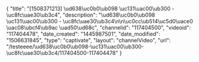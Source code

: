 {
    "title": "[1508371213] \ud638\uc0b0\ub098 \uc131\uac00\ub300 - \uc8fc\uae30\ub3c4",
    "description": "\ud638\uc0b0\ub098 \uc131\uac00\ub300 - \uc8fc\uae30\ub3c4\n\n\uc0cc\ub514\uc5d0\uace0 \uac08\ubcf4\ub9ac \uad50\ud68c",
    "channelid": "117404500",
    "videoid": "117404478",
    "date_created": "1445987501",
    "date_modified": "1506631845",
    "type": "captivate",
    "layout": "channelVideo",
    "url": "\/testeeee\/\ud638\uc0b0\ub098-\uc131\uac00\ub300-\uc8fc\uae30\ub3c4\/117404500-117404478"
}
